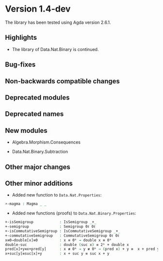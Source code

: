 Version 1.4-dev
===============

The library has been tested using Agda version 2.6.1.

Highlights
----------

* The library of Data.Nat.Binary  is continued.
	

	
Bug-fixes
---------

Non-backwards compatible changes
--------------------------------

Deprecated modules
------------------

Deprecated names
----------------

	
New modules
-----------

* Algebra.Morphism.Consequences

* Data.Nat.Binary.Subtraction

	
Other major changes
-------------------


	
Other minor additions
---------------------

* Added new function to `Data.Nat.Properties`:
 ```agda
 ∸-magma : Magma _ _
 ```

* Added new functions (proofs) to `Data.Nat.Binary.Properties`:
 ```agda
 +-isSemigroup            : IsSemigroup _+_
 +-semigroup              : Semigroup 0ℓ 0ℓ
 +-isCommutativeSemigroup : IsCommutativeSemigroup _+_
 +-commutativeSemigroup   : CommutativeSemigroup 0ℓ 0ℓ
 x≡0⇒double[x]≡0          : x ≡ 0ᵇ → double x ≡ 0ᵇ
 double-suc               : double (suc x) ≡ 2ᵇ + double x
 pred[x]+y≡x+pred[y]      : x ≢ 0ᵇ → y ≢ 0ᵇ → (pred x) + y ≡  x + pred y
 x+suc[y]≡suc[x]+y        : x + suc y ≡ suc x + y
 ```
